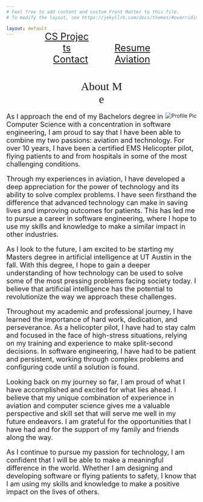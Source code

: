 ```yaml
---
# Feel free to add content and custom Front Matter to this file.
# To modify the layout, see https://jekyllrb.com/docs/themes/#overriding-theme-defaults

layout: default
---
```


<div style="text-align: center; margin-top: -30px;">
  <a href="/ePortfolioPardue/projects/" style="display: inline-block; width: 120px; margin: 0 20px; font-size: 25px;">CS&nbsp;Projects</a>
  <a href="/ePortfolioPardue/resume/" style="display: inline-block; width: 120px; margin: 0 30px; font-size: 25px;">Resume</a>
  <a href="/ePortfolioPardue/contact/" style="display: inline-block; width: 120px; margin: 0 20px; font-size: 25px;">Contact</a>
  <a href="/ePortfolioPardue/aviation/" style="display: inline-block; width: 120px; margin: 0 20px; font-size: 25px;">Aviation</a>
</div>



<div style="text-align: center; margin-top: 40px;">
  <span style="display: inline-block; width: 120px; margin: 0 10px; font-size: 30px; font-family: Monaco, 'Bitstream Vera Sans Mono', 'Lucida Console', Terminal;">About&nbsp;Me</span>
</div>



<style>
  p {
    font-size: 18px;
  }
</style>
<div class="container">
  <img src="{{ site.baseurl }}/assets/newpic.jpg" alt="Profile Pic" style="float: right;">
  <p>As I approach the end of my Bachelors degree in Computer Science with a concentration in software engineering, I am proud to say that I have been able to combine my two passions: aviation and technology. For over 10 years, I have been a certified EMS Helicopter pilot, flying patients to and from hospitals in some of the most challenging conditions.

Through my experiences in aviation, I have developed a deep appreciation for the power of technology and its ability to solve complex problems. I have seen firsthand the difference that advanced technology can make in saving lives and improving outcomes for patients. This has led me to pursue a career in software engineering, where I hope to use my skills and knowledge to make a similar impact in other industries.

As I look to the future, I am excited to be starting my Masters degree in artificial intelligence at UT Austin in the fall. With this degree, I hope to gain a deeper understanding of how technology can be used to solve some of the most pressing problems facing society today. I believe that artificial intelligence has the potential to revolutionize the way we approach these challenges.

Throughout my academic and professional journey, I have learned the importance of hard work, dedication, and perseverance. As a helicopter pilot, I have had to stay calm and focused in the face of high-stress situations, relying on my training and experience to make split-second decisions. In software engineering, I have had to be patient and persistent, working through complex problems and configuring code until a solution is found.

Looking back on my journey so far, I am proud of what I have accomplished and excited for what lies ahead. I believe that my unique combination of experience in aviation and computer science gives me a valuable perspective and skill set that will serve me well in my future endeavors. I am grateful for the opportunities that I have had and for the support of my family and friends along the way.

As I continue to pursue my passion for technology, I am confident that I will be able to make a meaningful difference in the world. Whether I am designing and developing software or flying patients to safety, I know that I am using my skills and knowledge to make a positive impact on the lives of others.
  </p>
</div>
